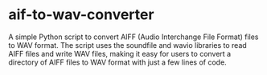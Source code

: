 # aif-to-wav-converter
A simple Python script to convert AIFF (Audio Interchange File Format) files to WAV format. The script uses the soundfile and wavio libraries to read AIFF files and write WAV files, making it easy for users to convert a directory of AIFF files to WAV format with just a few lines of code.
